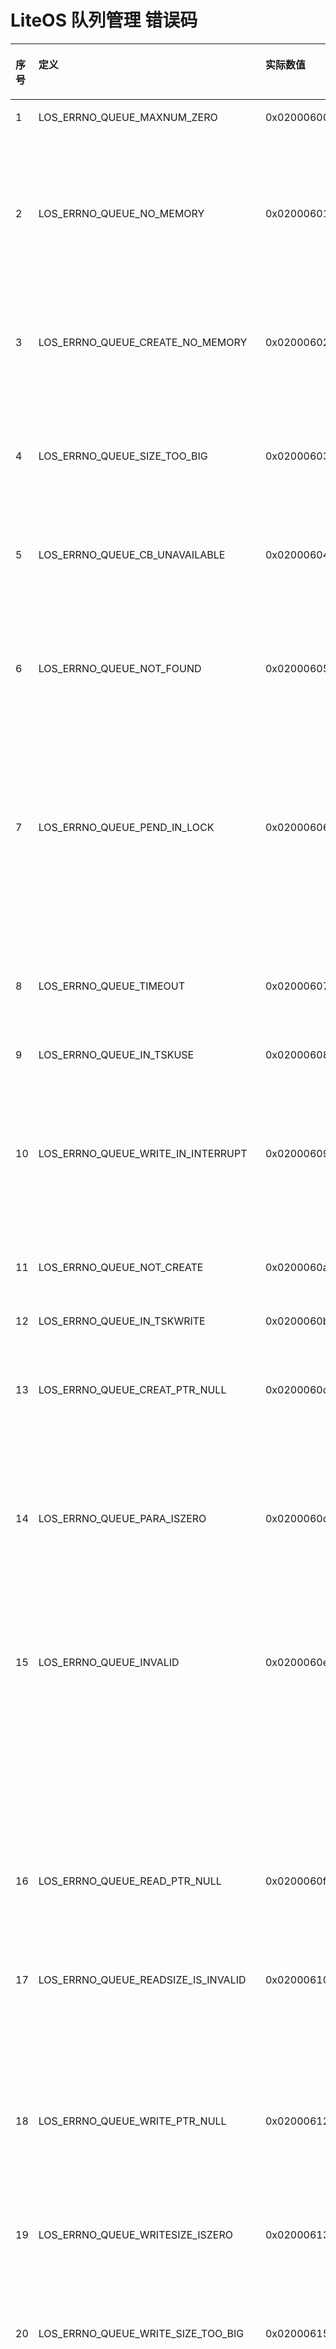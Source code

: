 # LiteOS 队列管理 错误码
<table>
<thead align="left"><tr id="row66647056191749"><th class="cellrowborder" id="mcps1.1.6.1.1" width="5.34%" valign="top"><p id="p65995609191749"><a name="p65995609191749"></a><a name="p65995609191749"></a>序号</p>
</th>
<th class="cellrowborder" id="mcps1.1.6.1.2" width="20.21%" valign="top"><p id="p44044076191749"><a name="p44044076191749"></a><a name="p44044076191749"></a>定义</p>
</th>
<th class="cellrowborder" id="mcps1.1.6.1.3" width="13.930000000000001%" valign="top"><p id="p10800441191749"><a name="p10800441191749"></a><a name="p10800441191749"></a>实际数值</p>
</th>
<th class="cellrowborder" id="mcps1.1.6.1.4" width="24.610000000000003%" valign="top"><p id="p39597633191844"><a name="p39597633191844"></a><a name="p39597633191844"></a>描述</p>
</th>
<th class="cellrowborder" id="mcps1.1.6.1.5" width="35.91%" valign="top"><p id="p61844251191749"><a name="p61844251191749"></a><a name="p61844251191749"></a>参考解决方案</p>
</th>
</tr>
</thead>
<tbody><tr id="row6517730619218"><td class="cellrowborder" headers="mcps1.1.6.1.1 " width="5.34%" valign="top"><p id="p4487040819218"><a name="p4487040819218"></a><a name="p4487040819218"></a>1</p>
</td>
<td class="cellrowborder" headers="mcps1.1.6.1.2 " width="20.21%" valign="top"><p id="p1062439819218"><a name="p1062439819218"></a><a name="p1062439819218"></a>LOS_ERRNO_QUEUE_MAXNUM_ZERO</p>
</td>
<td class="cellrowborder" headers="mcps1.1.6.1.3 " width="13.930000000000001%" valign="top"><p id="p5526990919218"><a name="p5526990919218"></a><a name="p5526990919218"></a>0x02000600</p>
</td>
<td class="cellrowborder" headers="mcps1.1.6.1.4 " width="24.610000000000003%" valign="top"><p id="p9238164164714"><a name="p9238164164714"></a><a name="p9238164164714"></a>系统支持的最大队列数为0</p>
</td>
<td class="cellrowborder" headers="mcps1.1.6.1.5 " width="35.91%" valign="top"><p id="p1372919138224"><a name="p1372919138224"></a><a name="p1372919138224"></a>系统支持的最大队列数应该大于0。如果不使用队列模块，则将队列模块静态裁剪开关LOSCFG_BASE_IPC_QUEUE设置为NO</p>
</td>
</tr>
<tr id="row33366968191749"><td class="cellrowborder" headers="mcps1.1.6.1.1 " width="5.34%" valign="top"><p id="p18369922191749"><a name="p18369922191749"></a><a name="p18369922191749"></a>2</p>
</td>
<td class="cellrowborder" headers="mcps1.1.6.1.2 " width="20.21%" valign="top"><p id="p11568741191749"><a name="p11568741191749"></a><a name="p11568741191749"></a>LOS_ERRNO_QUEUE_NO_MEMORY</p>
</td>
<td class="cellrowborder" headers="mcps1.1.6.1.3 " width="13.930000000000001%" valign="top"><p id="p64652808191749"><a name="p64652808191749"></a><a name="p64652808191749"></a>0x02000601</p>
</td>
<td class="cellrowborder" headers="mcps1.1.6.1.4 " width="24.610000000000003%" valign="top"><p id="p787615154915"><a name="p787615154915"></a><a name="p787615154915"></a>队列初始化时，从动态内存池申请内存失败</p>
</td>
<td class="cellrowborder" headers="mcps1.1.6.1.5 " width="35.91%" valign="top"><p id="p1687611564915"><a name="p1687611564915"></a><a name="p1687611564915"></a>设置更大的系统动态内存池，配置项为OS_SYS_MEM_SIZE，或减少系统支持的最大队列数</p>
</td>
</tr>
<tr id="row33397154191749"><td class="cellrowborder" headers="mcps1.1.6.1.1 " width="5.34%" valign="top"><p id="p20814974191749"><a name="p20814974191749"></a><a name="p20814974191749"></a>3</p>
</td>
<td class="cellrowborder" headers="mcps1.1.6.1.2 " width="20.21%" valign="top"><p id="p8291367191749"><a name="p8291367191749"></a><a name="p8291367191749"></a>LOS_ERRNO_QUEUE_CREATE_NO_MEMORY</p>
</td>
<td class="cellrowborder" headers="mcps1.1.6.1.3 " width="13.930000000000001%" valign="top"><p id="p512132191749"><a name="p512132191749"></a><a name="p512132191749"></a>0x02000602</p>
</td>
<td class="cellrowborder" headers="mcps1.1.6.1.4 " width="24.610000000000003%" valign="top"><p id="p181431132184915"><a name="p181431132184915"></a><a name="p181431132184915"></a>创建队列时，从动态内存池申请内存失败</p>
</td>
<td class="cellrowborder" headers="mcps1.1.6.1.5 " width="35.91%" valign="top"><p id="p614312322497"><a name="p614312322497"></a><a name="p614312322497"></a>设置更大的系统动态内存池，配置项为OS_SYS_MEM_SIZE，或减少要创建队列的队列长度和消息节点大小</p>
</td>
</tr>
<tr id="row41391008191749"><td class="cellrowborder" headers="mcps1.1.6.1.1 " width="5.34%" valign="top"><p id="p64337369191749"><a name="p64337369191749"></a><a name="p64337369191749"></a>4</p>
</td>
<td class="cellrowborder" headers="mcps1.1.6.1.2 " width="20.21%" valign="top"><p id="p43944370191749"><a name="p43944370191749"></a><a name="p43944370191749"></a>LOS_ERRNO_QUEUE_SIZE_TOO_BIG</p>
</td>
<td class="cellrowborder" headers="mcps1.1.6.1.3 " width="13.930000000000001%" valign="top"><p id="p2724179191749"><a name="p2724179191749"></a><a name="p2724179191749"></a>0x02000603</p>
</td>
<td class="cellrowborder" headers="mcps1.1.6.1.4 " width="24.610000000000003%" valign="top"><p id="p197252184910"><a name="p197252184910"></a><a name="p197252184910"></a>创建队列时消息节点大小超过上限</p>
</td>
<td class="cellrowborder" headers="mcps1.1.6.1.5 " width="35.91%" valign="top"><p id="p49735213493"><a name="p49735213493"></a><a name="p49735213493"></a>更改入参消息节点大小，使之不超过上限</p>
</td>
</tr>
<tr id="row10026959191749"><td class="cellrowborder" headers="mcps1.1.6.1.1 " width="5.34%" valign="top"><p id="p6877374191749"><a name="p6877374191749"></a><a name="p6877374191749"></a>5</p>
</td>
<td class="cellrowborder" headers="mcps1.1.6.1.2 " width="20.21%" valign="top"><p id="p20196417191749"><a name="p20196417191749"></a><a name="p20196417191749"></a>LOS_ERRNO_QUEUE_CB_UNAVAILABLE</p>
</td>
<td class="cellrowborder" headers="mcps1.1.6.1.3 " width="13.930000000000001%" valign="top"><p id="p25297089191749"><a name="p25297089191749"></a><a name="p25297089191749"></a>0x02000604</p>
</td>
<td class="cellrowborder" headers="mcps1.1.6.1.4 " width="24.610000000000003%" valign="top"><p id="p1732013725019"><a name="p1732013725019"></a><a name="p1732013725019"></a>创建队列时，系统中已经没有空闲队列</p>
</td>
<td class="cellrowborder" headers="mcps1.1.6.1.5 " width="35.91%" valign="top"><p id="p232020755019"><a name="p232020755019"></a><a name="p232020755019"></a>增加系统支持的最大队列数</p>
</td>
</tr>
<tr id="row59373972191749"><td class="cellrowborder" headers="mcps1.1.6.1.1 " width="5.34%" valign="top"><p id="p44562467191749"><a name="p44562467191749"></a><a name="p44562467191749"></a>6</p>
</td>
<td class="cellrowborder" headers="mcps1.1.6.1.2 " width="20.21%" valign="top"><p id="p52790107191749"><a name="p52790107191749"></a><a name="p52790107191749"></a>LOS_ERRNO_QUEUE_NOT_FOUND</p>
</td>
<td class="cellrowborder" headers="mcps1.1.6.1.3 " width="13.930000000000001%" valign="top"><p id="p48140259191749"><a name="p48140259191749"></a><a name="p48140259191749"></a>0x02000605</p>
</td>
<td class="cellrowborder" headers="mcps1.1.6.1.4 " width="24.610000000000003%" valign="top"><p id="p60420222193129"><a name="p60420222193129"></a><a name="p60420222193129"></a>传递给删除队列接口的队列ID大于等于系统支持的最大队列数</p>
</td>
<td class="cellrowborder" headers="mcps1.1.6.1.5 " width="35.91%" valign="top"><p id="p49643405193152"><a name="p49643405193152"></a><a name="p49643405193152"></a>确保队列ID是有效的</p>
</td>
</tr>
<tr id="row36473565191749"><td class="cellrowborder" headers="mcps1.1.6.1.1 " width="5.34%" valign="top"><p id="p1568774191749"><a name="p1568774191749"></a><a name="p1568774191749"></a>7</p>
</td>
<td class="cellrowborder" headers="mcps1.1.6.1.2 " width="20.21%" valign="top"><p id="p59961868191749"><a name="p59961868191749"></a><a name="p59961868191749"></a>LOS_ERRNO_QUEUE_PEND_IN_LOCK</p>
</td>
<td class="cellrowborder" headers="mcps1.1.6.1.3 " width="13.930000000000001%" valign="top"><p id="p25073110191749"><a name="p25073110191749"></a><a name="p25073110191749"></a>0x02000606</p>
</td>
<td class="cellrowborder" headers="mcps1.1.6.1.4 " width="24.610000000000003%" valign="top"><p id="p19045334193230"><a name="p19045334193230"></a><a name="p19045334193230"></a>当任务被锁定时，禁止在队列中阻塞等待写消息或读消息</p>
</td>
<td class="cellrowborder" headers="mcps1.1.6.1.5 " width="35.91%" valign="top"><p id="p20051835193257"><a name="p20051835193257"></a><a name="p20051835193257"></a>使用队列前解锁任务</p>
</td>
</tr>
<tr id="row51263497192010"><td class="cellrowborder" headers="mcps1.1.6.1.1 " width="5.34%" valign="top"><p id="p58702556192010"><a name="p58702556192010"></a><a name="p58702556192010"></a>8</p>
</td>
<td class="cellrowborder" headers="mcps1.1.6.1.2 " width="20.21%" valign="top"><p id="p57286633192010"><a name="p57286633192010"></a><a name="p57286633192010"></a>LOS_ERRNO_QUEUE_TIMEOUT</p>
</td>
<td class="cellrowborder" headers="mcps1.1.6.1.3 " width="13.930000000000001%" valign="top"><p id="p9705686192010"><a name="p9705686192010"></a><a name="p9705686192010"></a>0x02000607</p>
</td>
<td class="cellrowborder" headers="mcps1.1.6.1.4 " width="24.610000000000003%" valign="top"><p id="p53994389193449"><a name="p53994389193449"></a><a name="p53994389193449"></a>等待处理队列超时</p>
</td>
<td class="cellrowborder" headers="mcps1.1.6.1.5 " width="35.91%" valign="top"><p id="p51382338193520"><a name="p51382338193520"></a><a name="p51382338193520"></a>检查设置的超时时间是否合适</p>
</td>
</tr>
<tr id="row36402998193312"><td class="cellrowborder" headers="mcps1.1.6.1.1 " width="5.34%" valign="top"><p id="p62961745193312"><a name="p62961745193312"></a><a name="p62961745193312"></a>9</p>
</td>
<td class="cellrowborder" headers="mcps1.1.6.1.2 " width="20.21%" valign="top"><p id="p66736597193312"><a name="p66736597193312"></a><a name="p66736597193312"></a>LOS_ERRNO_QUEUE_IN_TSKUSE</p>
</td>
<td class="cellrowborder" headers="mcps1.1.6.1.3 " width="13.930000000000001%" valign="top"><p id="p36955240193312"><a name="p36955240193312"></a><a name="p36955240193312"></a>0x02000608</p>
</td>
<td class="cellrowborder" headers="mcps1.1.6.1.4 " width="24.610000000000003%" valign="top"><p id="p3637555120413"><a name="p3637555120413"></a><a name="p3637555120413"></a>队列存在阻塞任务而不能被删除</p>
</td>
<td class="cellrowborder" headers="mcps1.1.6.1.5 " width="35.91%" valign="top"><p id="p66119138193312"><a name="p66119138193312"></a><a name="p66119138193312"></a>使任务能够获得资源而不是在队列中被阻塞</p>
</td>
</tr>
<tr id="row51203889193321"><td class="cellrowborder" headers="mcps1.1.6.1.1 " width="5.34%" valign="top"><p id="p53874317193321"><a name="p53874317193321"></a><a name="p53874317193321"></a>10</p>
</td>
<td class="cellrowborder" headers="mcps1.1.6.1.2 " width="20.21%" valign="top"><p id="p1743582193321"><a name="p1743582193321"></a><a name="p1743582193321"></a>LOS_ERRNO_QUEUE_WRITE_IN_INTERRUPT</p>
</td>
<td class="cellrowborder" headers="mcps1.1.6.1.3 " width="13.930000000000001%" valign="top"><p id="p7012492193321"><a name="p7012492193321"></a><a name="p7012492193321"></a>0x02000609</p>
</td>
<td class="cellrowborder" headers="mcps1.1.6.1.4 " width="24.610000000000003%" valign="top"><p id="p31140990193321"><a name="p31140990193321"></a><a name="p31140990193321"></a>在中断处理程序中不能以阻塞模式写队列</p>
</td>
<td class="cellrowborder" headers="mcps1.1.6.1.5 " width="35.91%" valign="top"><p id="p51817932193749"><a name="p51817932193749"></a><a name="p51817932193749"></a>将写队列设为非阻塞模式，即将写队列的超时时间设置为0</p>
</td>
</tr>
<tr id="row58997007193325"><td class="cellrowborder" headers="mcps1.1.6.1.1 " width="5.34%" valign="top"><p id="p14028263193325"><a name="p14028263193325"></a><a name="p14028263193325"></a>11</p>
</td>
<td class="cellrowborder" headers="mcps1.1.6.1.2 " width="20.21%" valign="top"><p id="p62547532193325"><a name="p62547532193325"></a><a name="p62547532193325"></a>LOS_ERRNO_QUEUE_NOT_CREATE</p>
</td>
<td class="cellrowborder" headers="mcps1.1.6.1.3 " width="13.930000000000001%" valign="top"><p id="p33185317193325"><a name="p33185317193325"></a><a name="p33185317193325"></a>0x0200060a</p>
</td>
<td class="cellrowborder" headers="mcps1.1.6.1.4 " width="24.610000000000003%" valign="top"><p id="p3656155193325"><a name="p3656155193325"></a><a name="p3656155193325"></a>队列未创建</p>
</td>
<td class="cellrowborder" headers="mcps1.1.6.1.5 " width="35.91%" valign="top"><p id="p14251707193839"><a name="p14251707193839"></a><a name="p14251707193839"></a>创建该队列，或更换为一个已经创建的队列</p>
</td>
</tr>
<tr id="row23132180193345"><td class="cellrowborder" headers="mcps1.1.6.1.1 " width="5.34%" valign="top"><p id="p61767288193345"><a name="p61767288193345"></a><a name="p61767288193345"></a>12</p>
</td>
<td class="cellrowborder" headers="mcps1.1.6.1.2 " width="20.21%" valign="top"><p id="p37094461193345"><a name="p37094461193345"></a><a name="p37094461193345"></a>LOS_ERRNO_QUEUE_IN_TSKWRITE</p>
</td>
<td class="cellrowborder" headers="mcps1.1.6.1.3 " width="13.930000000000001%" valign="top"><p id="p51861387193345"><a name="p51861387193345"></a><a name="p51861387193345"></a>0x0200060b</p>
</td>
<td class="cellrowborder" headers="mcps1.1.6.1.4 " width="24.610000000000003%" valign="top"><p id="p6555415519399"><a name="p6555415519399"></a><a name="p6555415519399"></a>队列读写不同步</p>
</td>
<td class="cellrowborder" headers="mcps1.1.6.1.5 " width="35.91%" valign="top"><p id="p20620767193345"><a name="p20620767193345"></a><a name="p20620767193345"></a>同步队列的读写，即多个任务不能并发读写同一个队列</p>
</td>
</tr>
<tr id="row21687970193352"><td class="cellrowborder" headers="mcps1.1.6.1.1 " width="5.34%" valign="top"><p id="p11895156193352"><a name="p11895156193352"></a><a name="p11895156193352"></a>13</p>
</td>
<td class="cellrowborder" headers="mcps1.1.6.1.2 " width="20.21%" valign="top"><p id="p23983603193352"><a name="p23983603193352"></a><a name="p23983603193352"></a>LOS_ERRNO_QUEUE_CREAT_PTR_NULL</p>
</td>
<td class="cellrowborder" headers="mcps1.1.6.1.3 " width="13.930000000000001%" valign="top"><p id="p63623686193352"><a name="p63623686193352"></a><a name="p63623686193352"></a>0x0200060c</p>
</td>
<td class="cellrowborder" headers="mcps1.1.6.1.4 " width="24.610000000000003%" valign="top"><p id="p3279290519404"><a name="p3279290519404"></a><a name="p3279290519404"></a>对于创建队列接口，保存队列ID的入参为空指针</p>
</td>
<td class="cellrowborder" headers="mcps1.1.6.1.5 " width="35.91%" valign="top"><p id="p17873674193352"><a name="p17873674193352"></a><a name="p17873674193352"></a>确保传入的参数不为空指针</p>
</td>
</tr>
<tr id="row32251036193358"><td class="cellrowborder" headers="mcps1.1.6.1.1 " width="5.34%" valign="top"><p id="p62197112193358"><a name="p62197112193358"></a><a name="p62197112193358"></a>14</p>
</td>
<td class="cellrowborder" headers="mcps1.1.6.1.2 " width="20.21%" valign="top"><p id="p4801272193358"><a name="p4801272193358"></a><a name="p4801272193358"></a>LOS_ERRNO_QUEUE_PARA_ISZERO</p>
</td>
<td class="cellrowborder" headers="mcps1.1.6.1.3 " width="13.930000000000001%" valign="top"><p id="p53358724193358"><a name="p53358724193358"></a><a name="p53358724193358"></a>0x0200060d</p>
</td>
<td class="cellrowborder" headers="mcps1.1.6.1.4 " width="24.610000000000003%" valign="top"><p id="p27309930194051"><a name="p27309930194051"></a><a name="p27309930194051"></a>对于创建队列接口，入参队列长度或消息节点大小为0</p>
</td>
<td class="cellrowborder" headers="mcps1.1.6.1.5 " width="35.91%" valign="top"><p id="p46758883193358"><a name="p46758883193358"></a><a name="p46758883193358"></a>传入正确的队列长度和消息节点大小</p>
</td>
</tr>
<tr id="row6471318219343"><td class="cellrowborder" headers="mcps1.1.6.1.1 " width="5.34%" valign="top"><p id="p727640719343"><a name="p727640719343"></a><a name="p727640719343"></a>15</p>
</td>
<td class="cellrowborder" headers="mcps1.1.6.1.2 " width="20.21%" valign="top"><p id="p5251806419343"><a name="p5251806419343"></a><a name="p5251806419343"></a>LOS_ERRNO_QUEUE_INVALID</p>
</td>
<td class="cellrowborder" headers="mcps1.1.6.1.3 " width="13.930000000000001%" valign="top"><p id="p2610475319343"><a name="p2610475319343"></a><a name="p2610475319343"></a>0x0200060e</p>
</td>
<td class="cellrowborder" headers="mcps1.1.6.1.4 " width="24.610000000000003%" valign="top"><p id="p5223249920528"><a name="p5223249920528"></a><a name="p5223249920528"></a>传递给读队列或写队列或获取队列信息接口的队列ID大于等于系统支持的最大队列数</p>
</td>
<td class="cellrowborder" headers="mcps1.1.6.1.5 " width="35.91%" valign="top"><p id="p329454442063"><a name="p329454442063"></a><a name="p329454442063"></a>确保队列ID有效</p>
</td>
</tr>
<tr id="row3895023819348"><td class="cellrowborder" headers="mcps1.1.6.1.1 " width="5.34%" valign="top"><p id="p85270419348"><a name="p85270419348"></a><a name="p85270419348"></a>16</p>
</td>
<td class="cellrowborder" headers="mcps1.1.6.1.2 " width="20.21%" valign="top"><p id="p196018619348"><a name="p196018619348"></a><a name="p196018619348"></a>LOS_ERRNO_QUEUE_READ_PTR_NULL</p>
</td>
<td class="cellrowborder" headers="mcps1.1.6.1.3 " width="13.930000000000001%" valign="top"><p id="p2455739719348"><a name="p2455739719348"></a><a name="p2455739719348"></a>0x0200060f</p>
</td>
<td class="cellrowborder" headers="mcps1.1.6.1.4 " width="24.610000000000003%" valign="top"><p id="p5676363194253"><a name="p5676363194253"></a><a name="p5676363194253"></a>传递给读队列接口的指针为空</p>
</td>
<td class="cellrowborder" headers="mcps1.1.6.1.5 " width="35.91%" valign="top"><p id="p37131993194325"><a name="p37131993194325"></a><a name="p37131993194325"></a>确保传入的参数不为空指针</p>
</td>
</tr>
<tr id="row15616099193413"><td class="cellrowborder" headers="mcps1.1.6.1.1 " width="5.34%" valign="top"><p id="p56944481193413"><a name="p56944481193413"></a><a name="p56944481193413"></a>17</p>
</td>
<td class="cellrowborder" headers="mcps1.1.6.1.2 " width="20.21%" valign="top"><p id="p49100215193413"><a name="p49100215193413"></a><a name="p49100215193413"></a>LOS_ERRNO_QUEUE_READSIZE_IS_INVALID</p>
</td>
<td class="cellrowborder" headers="mcps1.1.6.1.3 " width="13.930000000000001%" valign="top"><p id="p17694478193413"><a name="p17694478193413"></a><a name="p17694478193413"></a>0x02000610</p>
</td>
<td class="cellrowborder" headers="mcps1.1.6.1.4 " width="24.610000000000003%" valign="top"><p id="p23966605193413"><a name="p23966605193413"></a><a name="p23966605193413"></a>传递给读队列接口的缓冲区大小为0或者大于0xFFFB</p>
</td>
<td class="cellrowborder" headers="mcps1.1.6.1.5 " width="35.91%" valign="top"><p id="p62246877193413"><a name="p62246877193413"></a><a name="p62246877193413"></a>传入的一个正确的缓冲区大小需要大于0且小于0xFFFC</p>
</td>
</tr>
<tr id="row24056666194424"><td class="cellrowborder" headers="mcps1.1.6.1.1 " width="5.34%" valign="top"><p id="p2432890194424"><a name="p2432890194424"></a><a name="p2432890194424"></a>18</p>
</td>
<td class="cellrowborder" headers="mcps1.1.6.1.2 " width="20.21%" valign="top"><p id="p62846374194424"><a name="p62846374194424"></a><a name="p62846374194424"></a>LOS_ERRNO_QUEUE_WRITE_PTR_NULL</p>
</td>
<td class="cellrowborder" headers="mcps1.1.6.1.3 " width="13.930000000000001%" valign="top"><p id="p57391559194424"><a name="p57391559194424"></a><a name="p57391559194424"></a>0x02000612</p>
</td>
<td class="cellrowborder" headers="mcps1.1.6.1.4 " width="24.610000000000003%" valign="top"><p id="p2160612619463"><a name="p2160612619463"></a><a name="p2160612619463"></a>传递给写队列接口的缓冲区指针为空</p>
</td>
<td class="cellrowborder" headers="mcps1.1.6.1.5 " width="35.91%" valign="top"><p id="p65297927194424"><a name="p65297927194424"></a><a name="p65297927194424"></a>确保传入的参数不为空指针</p>
</td>
</tr>
<tr id="row23479934194430"><td class="cellrowborder" headers="mcps1.1.6.1.1 " width="5.34%" valign="top"><p id="p22826525194430"><a name="p22826525194430"></a><a name="p22826525194430"></a>19</p>
</td>
<td class="cellrowborder" headers="mcps1.1.6.1.2 " width="20.21%" valign="top"><p id="p37009232194430"><a name="p37009232194430"></a><a name="p37009232194430"></a>LOS_ERRNO_QUEUE_WRITESIZE_ISZERO</p>
</td>
<td class="cellrowborder" headers="mcps1.1.6.1.3 " width="13.930000000000001%" valign="top"><p id="p44957824194430"><a name="p44957824194430"></a><a name="p44957824194430"></a>0x02000613</p>
</td>
<td class="cellrowborder" headers="mcps1.1.6.1.4 " width="24.610000000000003%" valign="top"><p id="p28691532194638"><a name="p28691532194638"></a><a name="p28691532194638"></a>传递给写队列接口的缓冲区大小为0</p>
</td>
<td class="cellrowborder" headers="mcps1.1.6.1.5 " width="35.91%" valign="top"><p id="p24827637194430"><a name="p24827637194430"></a><a name="p24827637194430"></a>传入正确的缓冲区大小</p>
</td>
</tr>
<tr id="row2499390194657"><td class="cellrowborder" headers="mcps1.1.6.1.1 " width="5.34%" valign="top"><p id="p1124069194657"><a name="p1124069194657"></a><a name="p1124069194657"></a>20</p>
</td>
<td class="cellrowborder" headers="mcps1.1.6.1.2 " width="20.21%" valign="top"><p id="p23940727194657"><a name="p23940727194657"></a><a name="p23940727194657"></a>LOS_ERRNO_QUEUE_WRITE_SIZE_TOO_BIG</p>
</td>
<td class="cellrowborder" headers="mcps1.1.6.1.3 " width="13.930000000000001%" valign="top"><p id="p60150750194657"><a name="p60150750194657"></a><a name="p60150750194657"></a>0x02000615</p>
</td>
<td class="cellrowborder" headers="mcps1.1.6.1.4 " width="24.610000000000003%" valign="top"><p id="p40372610194657"><a name="p40372610194657"></a><a name="p40372610194657"></a>传递给写队列接口的缓冲区大小比队列的消息节点大小要大</p>
</td>
<td class="cellrowborder" headers="mcps1.1.6.1.5 " width="35.91%" valign="top"><p id="p7860434194847"><a name="p7860434194847"></a><a name="p7860434194847"></a>减小缓冲区大小，或增大队列的消息节点大小</p>
</td>
</tr>
<tr id="row4823728219471"><td class="cellrowborder" headers="mcps1.1.6.1.1 " width="5.34%" valign="top"><p id="p1490580719471"><a name="p1490580719471"></a><a name="p1490580719471"></a>21</p>
</td>
<td class="cellrowborder" headers="mcps1.1.6.1.2 " width="20.21%" valign="top"><p id="p6651970819471"><a name="p6651970819471"></a><a name="p6651970819471"></a>LOS_ERRNO_QUEUE_ISFULL</p>
</td>
<td class="cellrowborder" headers="mcps1.1.6.1.3 " width="13.930000000000001%" valign="top"><p id="p1938724919471"><a name="p1938724919471"></a><a name="p1938724919471"></a>0x02000616</p>
</td>
<td class="cellrowborder" headers="mcps1.1.6.1.4 " width="24.610000000000003%" valign="top"><p id="p15921102185619"><a name="p15921102185619"></a><a name="p15921102185619"></a>写队列时没有可用的空闲节点</p>
</td>
<td class="cellrowborder" headers="mcps1.1.6.1.5 " width="35.91%" valign="top"><p id="p892182115562"><a name="p892182115562"></a><a name="p892182115562"></a>写队列之前，确保在队列中存在可用的空闲节点，或者使用阻塞模式写队列，即设置大于0的写队列超时时间</p>
</td>
</tr>
<tr id="row33549139194916"><td class="cellrowborder" headers="mcps1.1.6.1.1 " width="5.34%" valign="top"><p id="p33125773194917"><a name="p33125773194917"></a><a name="p33125773194917"></a>22</p>
</td>
<td class="cellrowborder" headers="mcps1.1.6.1.2 " width="20.21%" valign="top"><p id="p65941984194917"><a name="p65941984194917"></a><a name="p65941984194917"></a>LOS_ERRNO_QUEUE_PTR_NULL</p>
</td>
<td class="cellrowborder" headers="mcps1.1.6.1.3 " width="13.930000000000001%" valign="top"><p id="p39700467194917"><a name="p39700467194917"></a><a name="p39700467194917"></a>0x02000617</p>
</td>
<td class="cellrowborder" headers="mcps1.1.6.1.4 " width="24.610000000000003%" valign="top"><p id="p1581313369567"><a name="p1581313369567"></a><a name="p1581313369567"></a>传递给获取队列信息接口的指针为空</p>
</td>
<td class="cellrowborder" headers="mcps1.1.6.1.5 " width="35.91%" valign="top"><p id="p1981333617564"><a name="p1981333617564"></a><a name="p1981333617564"></a>确保传入的参数不为空指针</p>
</td>
</tr>
<tr id="row39947507194923"><td class="cellrowborder" headers="mcps1.1.6.1.1 " width="5.34%" valign="top"><p id="p14522634194923"><a name="p14522634194923"></a><a name="p14522634194923"></a>23</p>
</td>
<td class="cellrowborder" headers="mcps1.1.6.1.2 " width="20.21%" valign="top"><p id="p35482697194923"><a name="p35482697194923"></a><a name="p35482697194923"></a>LOS_ERRNO_QUEUE_READ_IN_INTERRUPT</p>
</td>
<td class="cellrowborder" headers="mcps1.1.6.1.3 " width="13.930000000000001%" valign="top"><p id="p55526233194923"><a name="p55526233194923"></a><a name="p55526233194923"></a>0x02000618</p>
</td>
<td class="cellrowborder" headers="mcps1.1.6.1.4 " width="24.610000000000003%" valign="top"><p id="p719617491561"><a name="p719617491561"></a><a name="p719617491561"></a>在中断处理程序中不能以阻塞模式读队列</p>
</td>
<td class="cellrowborder" headers="mcps1.1.6.1.5 " width="35.91%" valign="top"><p id="p4196154910564"><a name="p4196154910564"></a><a name="p4196154910564"></a>将读队列设为非阻塞模式，即将读队列的超时时间设置为0</p>
</td>
</tr>
<tr id="row50011219194929"><td class="cellrowborder" headers="mcps1.1.6.1.1 " width="5.34%" valign="top"><p id="p24376929194929"><a name="p24376929194929"></a><a name="p24376929194929"></a>24</p>
</td>
<td class="cellrowborder" headers="mcps1.1.6.1.2 " width="20.21%" valign="top"><p id="p28374236194929"><a name="p28374236194929"></a><a name="p28374236194929"></a>LOS_ERRNO_QUEUE_MAIL_HANDLE_INVALID</p>
</td>
<td class="cellrowborder" headers="mcps1.1.6.1.3 " width="13.930000000000001%" valign="top"><p id="p16611755194929"><a name="p16611755194929"></a><a name="p16611755194929"></a>0x02000619</p>
</td>
<td class="cellrowborder" headers="mcps1.1.6.1.4 " width="24.610000000000003%" valign="top"><p id="p419411103577"><a name="p419411103577"></a><a name="p419411103577"></a>CMSIS-RTOS 1.0中的mail队列，释放内存块时，发现传入的mail队列ID无效</p>
</td>
<td class="cellrowborder" headers="mcps1.1.6.1.5 " width="35.91%" valign="top"><p id="p55981730143813"><a name="p55981730143813"></a><a name="p55981730143813"></a>确保传入的mail队列ID是正确的</p>
</td>
</tr>
<tr id="row41671503194933"><td class="cellrowborder" headers="mcps1.1.6.1.1 " width="5.34%" valign="top"><p id="p19948548194933"><a name="p19948548194933"></a><a name="p19948548194933"></a>25</p>
</td>
<td class="cellrowborder" headers="mcps1.1.6.1.2 " width="20.21%" valign="top"><p id="p5219669194933"><a name="p5219669194933"></a><a name="p5219669194933"></a>LOS_ERRNO_QUEUE_MAIL_PTR_INVALID</p>
</td>
<td class="cellrowborder" headers="mcps1.1.6.1.3 " width="13.930000000000001%" valign="top"><p id="p20140076194933"><a name="p20140076194933"></a><a name="p20140076194933"></a>0x0200061a</p>
</td>
<td class="cellrowborder" headers="mcps1.1.6.1.4 " width="24.610000000000003%" valign="top"><p id="p128852235715"><a name="p128852235715"></a><a name="p128852235715"></a>CMSIS-RTOS 1.0中的mail队列，释放内存块时，发现传入的mail内存池指针为空</p>
</td>
<td class="cellrowborder" headers="mcps1.1.6.1.5 " width="35.91%" valign="top"><p id="p828862235714"><a name="p828862235714"></a><a name="p828862235714"></a>传入非空的mail内存池指针</p>
</td>
</tr>
<tr id="row24094539194938"><td class="cellrowborder" headers="mcps1.1.6.1.1 " width="5.34%" valign="top"><p id="p5500604194938"><a name="p5500604194938"></a><a name="p5500604194938"></a>26</p>
</td>
<td class="cellrowborder" headers="mcps1.1.6.1.2 " width="20.21%" valign="top"><p id="p42895774194938"><a name="p42895774194938"></a><a name="p42895774194938"></a>LOS_ERRNO_QUEUE_MAIL_FREE_ERROR</p>
</td>
<td class="cellrowborder" headers="mcps1.1.6.1.3 " width="13.930000000000001%" valign="top"><p id="p52005656194938"><a name="p52005656194938"></a><a name="p52005656194938"></a>0x0200061b</p>
</td>
<td class="cellrowborder" headers="mcps1.1.6.1.4 " width="24.610000000000003%" valign="top"><p id="p1834033520578"><a name="p1834033520578"></a><a name="p1834033520578"></a>CMSIS-RTOS 1.0中的mail队列，释放内存块失败</p>
</td>
<td class="cellrowborder" headers="mcps1.1.6.1.5 " width="35.91%" valign="top"><p id="p834011351571"><a name="p834011351571"></a><a name="p834011351571"></a>传入非空的mail队列内存块指针</p>
</td>
</tr>
<tr id="row32525342195533"><td class="cellrowborder" headers="mcps1.1.6.1.1 " width="5.34%" valign="top"><p id="p17307058195533"><a name="p17307058195533"></a><a name="p17307058195533"></a>27</p>
</td>
<td class="cellrowborder" headers="mcps1.1.6.1.2 " width="20.21%" valign="top"><p id="p59694421195533"><a name="p59694421195533"></a><a name="p59694421195533"></a>LOS_ERRNO_QUEUE_ISEMPTY</p>
</td>
<td class="cellrowborder" headers="mcps1.1.6.1.3 " width="13.930000000000001%" valign="top"><p id="p3409970195533"><a name="p3409970195533"></a><a name="p3409970195533"></a>0x0200061d</p>
</td>
<td class="cellrowborder" headers="mcps1.1.6.1.4 " width="24.610000000000003%" valign="top"><p id="p7772143195533"><a name="p7772143195533"></a><a name="p7772143195533"></a>队列已空</p>
</td>
<td class="cellrowborder" headers="mcps1.1.6.1.5 " width="35.91%" valign="top"><p id="p65865508195654"><a name="p65865508195654"></a><a name="p65865508195654"></a>读队列之前，确保队列中存在未读的消息，或者使用阻塞模式读队列，即设置大于0的读队列超时时间</p>
</td>
</tr>
<tr id="row14065892195540"><td class="cellrowborder" headers="mcps1.1.6.1.1 " width="5.34%" valign="top"><p id="p65595428195540"><a name="p65595428195540"></a><a name="p65595428195540"></a>28</p>
</td>
<td class="cellrowborder" headers="mcps1.1.6.1.2 " width="20.21%" valign="top"><p id="p11629424195540"><a name="p11629424195540"></a><a name="p11629424195540"></a>LOS_ERRNO_QUEUE_READ_SIZE_TOO_SMALL</p>
</td>
<td class="cellrowborder" headers="mcps1.1.6.1.3 " width="13.930000000000001%" valign="top"><p id="p2459313195540"><a name="p2459313195540"></a><a name="p2459313195540"></a>0x0200061f</p>
</td>
<td class="cellrowborder" headers="mcps1.1.6.1.4 " width="24.610000000000003%" valign="top"><p id="p910254135819"><a name="p910254135819"></a><a name="p910254135819"></a>传递给读队列接口的读缓冲区大小小于队列消息节点大小</p>
</td>
<td class="cellrowborder" headers="mcps1.1.6.1.5 " width="35.91%" valign="top"><p id="p4713788520034"><a name="p4713788520034"></a><a name="p4713788520034"></a>增加缓冲区大小，或减小队列消息节点大小</p>
</td>
</tr>
</tbody>
</table>

如有错误码更新，参考 [LiteOS内核开发者手册](https://gitee.com/LiteOS/LiteOS/blob/master/doc/LiteOS_Kernel_Developer_Guide.md)